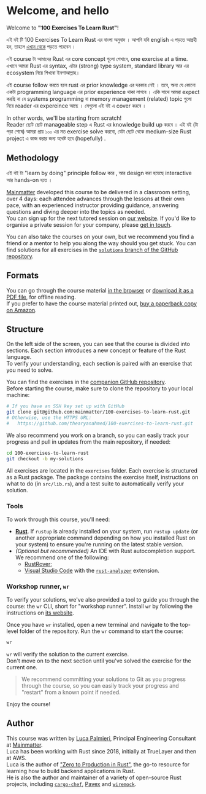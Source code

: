 # Welcome, and hello

Welcome to **"100 Exercises To Learn Rust"**!

<div class="warning">
    এই বই টি 100 Exercises To Learn Rust এর বাংলা অনুবাদ । আপনি যদি english এ পড়তে আগ্রহী হন, তাহলে <a href="https://rust-exercises.com/100-exercises/" target="_blank">এখান থেকে</a> পড়তে পারবেন ।
</div>

এই course টা আমাদের Rust এর core concept গুলো শেখাবে, one exercise at a time.\
এখানে আমরা Rust এর syntax, এটার (strong) type system, standard library আর এর ecosystem নিয়ে শিখবো ইনশাআল্লাহ।

এই course follow করতে হলে rust এর prior knowledge এর দরকার নেই । তবে, অন্য যে কোনো একটা programming language এর prior experience থাকা লাগবে ।
একি সাথে আমরা expect করছি না যে systems programming বা memory management (related) topic গুলো নিয়ে reader এর expereince আছে । সেগুলো এই বই এ cover করবে ।

In other words, we'll be starting from scratch!\
Reader ছোট ছোট manageable step এ Rust এর knowledge build up করবে ।
এই বই (টা পড়া শেষে) আমরা প্রায় ১০০ এর মত exercise solve করবো, যেটা ছোট থেকে medium-size Rust project এ কাজ করার জন্য যথেষ্ট হবে (hopefully) .

## Methodology

এই বই টা "learn by doing" principle follow করে , আর design করা হয়েছে interactive আর hands-on হতে ।

[Mainmatter](https://mainmatter.com/rust-consulting/) developed this course
to be delivered in a classroom setting, over 4 days: each attendee advances
through the lessons at their own pace, with an experienced instructor providing
guidance, answering questions and diving deeper into the topics as needed.\
You can sign up for the next tutored session on [our website](https://ti.to/mainmatter/rust-from-scratch-jan-2025).
If you'd like to organise a private session for your company, please [get in touch](https://mainmatter.com/contact/).

You can also take the courses on your own, but we recommend you find a friend or
a mentor to help you along the way should you get stuck. You can
find solutions for all exercises in the
[`solutions` branch of the GitHub repository](https://github.com/thearyanahmed/100-exercises-to-learn-rust/tree/solutions).

## Formats

You can go through the course material [in the browser](https://rust-exercises.com/100-exercises/) or [download it as a PDF file](https://rust-exercises.com/100-exercises-to-learn-rust.pdf), for offline reading.\
If you prefer to have the course material printed out, [buy a paperback copy on Amazon](https://www.amazon.com/dp/B0DJ14KQQG/).

## Structure

On the left side of the screen, you can see that the course is divided into sections.
Each section introduces a new concept or feature of the Rust language.\
To verify your understanding, each section is paired with an exercise that you need to solve.

You can find the exercises in the
[companion GitHub repository](https://github.com/thearyanahmed/100-exercises-to-learn-rust).\
Before starting the course, make sure to clone the repository to your local machine:

```bash
# If you have an SSH key set up with GitHub
git clone git@github.com:mainmatter/100-exercises-to-learn-rust.git
# Otherwise, use the HTTPS URL:
#   https://github.com/thearyanahmed/100-exercises-to-learn-rust.git
```

We also recommend you work on a branch, so you can easily track your progress and pull
in updates from the main repository, if needed:

```bash
cd 100-exercises-to-learn-rust
git checkout -b my-solutions
```

All exercises are located in the `exercises` folder.
Each exercise is structured as a Rust package.
The package contains the exercise itself, instructions on what to do (in `src/lib.rs`), and a test suite to
automatically verify your solution.

### Tools

To work through this course, you'll need:

- [**Rust**](https://www.rust-lang.org/tools/install).
  If `rustup` is already installed on your system, run `rustup update` (or another appropriate command depending on how you installed Rust on your system) to ensure you're running on the latest stable version.
- _(Optional but recommended)_ An IDE with Rust autocompletion support.
  We recommend one of the following:
  - [RustRover](https://www.jetbrains.com/rust/);
  - [Visual Studio Code](https://code.visualstudio.com) with the [`rust-analyzer`](https://marketplace.visualstudio.com/items?itemName=matklad.rust-analyzer) extension.

### Workshop runner, `wr`

To verify your solutions, we've also provided a tool to guide you through the course: the `wr` CLI, short for "workshop runner".
Install `wr` by following the instructions on [its website](https://mainmatter.github.io/rust-workshop-runner/).

Once you have `wr` installed, open a new terminal and navigate to the top-level folder of the repository.
Run the `wr` command to start the course:

```bash
wr
```

`wr` will verify the solution to the current exercise.\
Don't move on to the next section until you've solved the exercise for the current one.

> We recommend committing your solutions to Git as you progress through the course,
> so you can easily track your progress and "restart" from a known point if needed.

Enjoy the course!

## Author

This course was written by [Luca Palmieri](https://www.lpalmieri.com/), Principal Engineering
Consultant at [Mainmatter](https://mainmatter.com/rust-consulting/).\
Luca has been working with Rust since 2018, initially at TrueLayer and then at AWS.\
Luca is the author of ["Zero to Production in Rust"](https://zero2prod.com),
the go-to resource for learning how to build backend applications in Rust.\
He is also the author and maintainer of a variety of open-source Rust projects, including
[`cargo-chef`](https://github.com/LukeMathWalker/cargo-chef),
[Pavex](https://pavex.dev) and [`wiremock`](https://github.com/LukeMathWalker/wiremock-rs).
